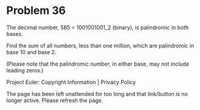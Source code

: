 #   Problem 36

   The decimal number, 585 = 1001001001_2 (binary), is palindromic in both
   bases.

   Find the sum of all numbers, less than one million, which are palindromic
   in base 10 and base 2.

   (Please note that the palindromic number, in either base, may not include
   leading zeros.)

   Project Euler: Copyright Information | Privacy Policy

   The page has been left unattended for too long and that link/button is no
   longer active. Please refresh the page.

